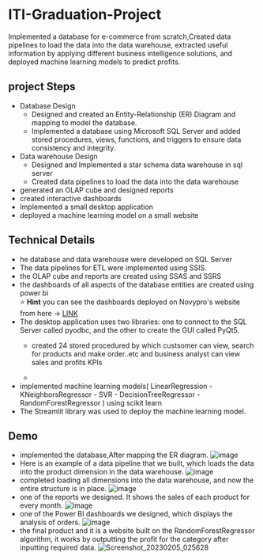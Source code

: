 # ITI-Graduation-Project
Implemented a database for e-commerce from scratch,Created data pipelines to load the data
into the data warehouse, extracted useful information by applying different business intelligence solutions, and deployed machine learning models to predict profits.
## project Steps
- Database Design
  - Designed and created an Entity-Relationship (ER) Diagram and mapping to model the database. 
  - Implemented a database using Microsoft SQL Server and added stored procedures, views, functions, and triggers to ensure data consistency and integrity.
- Data warehouse Design
  - Designed and Implemented a star schema data warehouse in sql server
  - Created data pipelines to load the data into the data warehouse 
- generated an OLAP cube and designed reports
- created interactive dashboards
- Implemented a small desktop application
- deployed a machine learning model on a small website 
## Technical Details
- he database and data warehouse were developed on SQL Server 
- The data pipelines for ETL were implemented using SSIS. 
- the OLAP cube and reports are created using SSAS and SSRS 
- the dashboards of all aspects of the database entities are created using power bi  
    ⭐ **Hint** you can see the dashboards deployed on Novypro's website from here -> [LINK](https://www.novypro.com/project/power-bi-73)
- The desktop application uses two libraries: one to connect to the SQL Server called pyodbc, and the other to create the GUI called PyQt5.
  - created 24 stored procedured by which custsomer can view, search for products and make order..etc and business analyst can view sales and profits KPIs
    
  -
- implemented machine learning models( LinearRegression - KNeighborsRegressor - SVR - DecisionTreeRegressor - RandomForestRegressor ) using scikit learn
- The Streamlit library was used to deploy the machine learning model.
## Demo
- implemented the database,After mapping the ER diagram.
![image](https://user-images.githubusercontent.com/82019926/219908648-b7c18380-afbd-4b06-b57b-316abfc096f9.png)
- Here is an example of a data pipeline that we built, which loads the data into the product dimension in the data warehouse.
![image](https://user-images.githubusercontent.com/82019926/218820861-7b026b65-fbf0-415b-bcc5-f01a109fe6d7.png)
- completed loading all dimensions into the data warehouse, and now the entire structure is in place.
![image](https://user-images.githubusercontent.com/82019926/219908370-ee09bcbe-b4af-41d2-8057-b1179f8adae8.png)
- one of the reports we designed. It shows the sales of each product for every month.
 ![image](https://user-images.githubusercontent.com/82019926/218823344-d4b50612-c8e9-4120-8366-62ff6c55582d.png)
- one of the Power BI dashboards we designed, which displays the analysis of orders. 
![image](https://user-images.githubusercontent.com/82019926/218824598-85d7a28c-3883-4191-974b-938589ad0421.png)
- the final product and it is a website built on the RandomForestRegressor algorithm, it works by outputting the profit for the category after inputting required data. 
![Screenshot_20230205_025628](https://user-images.githubusercontent.com/82019926/218831248-9ce7e6cf-59aa-47bd-bbe9-16b3f5e59308.png)





 


